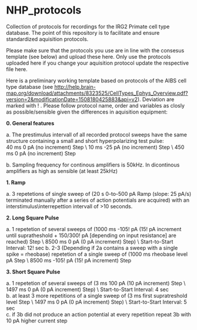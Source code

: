 # NHP_protocols
Collection of protocols for recordings for the IRG2 Primate cell type database. The point of this repository is to facilitate and ensure standardized aquisition protocols.

Please make sure that the protocols you use are in line with the consesus template (see below) and upload these here. Only use the protocols uploaded here if you change your aquisition protocol update the respective file here.


Here is a preliminary working template based on protocols of the AIBS cell type database (see http://help.brain-map.org/download/attachments/8323525/CellTypes_Ephys_Overview.pdf?version=2&modificationDate=1508180425883&api=v2). Deviation are marked with ! . Please follow protocol name, order and variables as closly as possible/sensible given the differences in aquisition equipment:

**0. General features** 

  a. The prestimulus intervall of all recorded protocol sweeps have the same structure containing a small and short hyperpolarizing test pulse: <br />
     40 ms 0 pA (no increment) Step \\ 10 ms -25 pA (no increment) Step \\ 450 ms 0 pA (no increment) Step <br />

  b. Sampling frequency for continous amplifiers is 50kHz. In dicontinous amplifiers as high as sensible (at least 25kHz) <br /> 

**1. Ramp**

  a. 3 repetetions of single sweep of (20 s 0-to-500 pA Ramp (slope: 25 pA/s) terminated manually after a series of action potentials are acquired) with an <br /> 
     interstimulus\interrepettion intervall of >10 seconds.

**2. Long Square Pulse**

  a. 1 repetetion of several sweeps of (1000 ms -105! pA (15! pA increment until supratheshold + 150/300! pA [depending on input resistance] are reached) Step \\  8500 ms 0       pA (0 pA increment) Step) \\ Start-to-Start Interval: 12! sec 
  b. 2-3 (Depending if 2a contains a sweep with a single spike = rheobase) repetetion of a single sweep of (1000 ms rheobase level pA Step \\ 8500 ms -105! pA (15! pA                increment) Step 

**3. Short Square Pulse**

  a. 1 repetetion of several sweeps of (3 ms 100 pA (10 pA increment) Step \\  1497 ms 0 pA (0 pA increment) Step)  \\ Start-to-Start Interval: 4 sec <br /> 
  b. at least 3 more repetitions of a single sweep of (3 ms first supratreshold level  Step \\  1497 ms 0 pA (0 pA increment) Step) \\ Start-to-Start Interval: 5 sec  <br />
  c. if 3b did not produce an action potential at every repetition repeat 3b with 10 pA higher current step <br />
